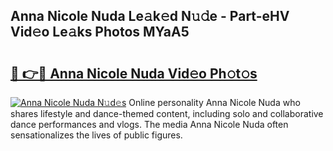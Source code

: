 ## Anna Nicole Nuda Le𝚊k𝚎d N𝚞𝚍e - Part-eHV Vid𝚎o Le𝚊ks Photos MYaA5

# <h2><a href="http://fbd0o5.evod.top/?m=Anna+Nicole+Nuda">🔗 👉🔴 Anna Nicole Nuda Vid𝚎o Ph𝚘t𝚘s</a></h2>

[![Anna Nicole Nuda N𝚞d𝚎s](https://i.imgur.com/8V9OHl7.gif)](http://fbd0o5.evod.top/?m=Anna+Nicole+Nuda)
Online personality Anna Nicole Nuda who shares lifestyle and dance-themed content, including solo and collaborative dance performances and vlogs. The media Anna Nicole Nuda often sensationalizes the lives of public figures. 
